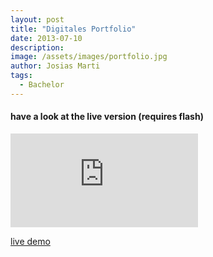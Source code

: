 ```yaml
---
layout: post
title: "Digitales Portfolio"
date: 2013-07-10
description:
image: /assets/images/portfolio.jpg
author: Josias Marti
tags:
  - Bachelor
---
```

#### have a look at the live version (requires flash)
<iframe style="border: none;" src="https://i.josi.as/3" ></iframe>

<a href="https://i.josi.as/3" rel="noopener noreferrer" target="_blank">live demo</a>
